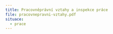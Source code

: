 ```yaml
---
title: Pracovněprávní vztahy a inspekce práce
file: pracovnepravni-vztahy.pdf
situace:
  - prace
---
```

